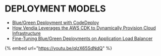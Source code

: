 # DEPLOYMENT MODELS

* [Blue/Green Deployment with CodeDeploy](https://docs.aws.amazon.com/AmazonECS/latest/developerguide/deployment-type-bluegreen.html)
* [How Vendia Leverages the AWS CDK to Dynamically Provision Cloud Infrastructure](https://aws.amazon.com/blogs/developer/how-vendia-leverages-the-aws-cdk-to-dynamically-provision-cloud-infrastructure/?nc1=b\_rp)
* [Fine-Tuning Blue/Green Deployments on Application Load Balancer](https://aws.amazon.com/blogs/devops/blue-green-deployments-with-application-load-balancer/)



{% embed url="https://youtu.be/qlzX65SdNdQ" %}
